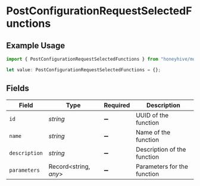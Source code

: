 # PostConfigurationRequestSelectedFunctions

## Example Usage

```typescript
import { PostConfigurationRequestSelectedFunctions } from "honeyhive/models/components";

let value: PostConfigurationRequestSelectedFunctions = {};
```

## Fields

| Field                       | Type                        | Required                    | Description                 |
| --------------------------- | --------------------------- | --------------------------- | --------------------------- |
| `id`                        | *string*                    | :heavy_minus_sign:          | UUID of the function        |
| `name`                      | *string*                    | :heavy_minus_sign:          | Name of the function        |
| `description`               | *string*                    | :heavy_minus_sign:          | Description of the function |
| `parameters`                | Record<string, *any*>       | :heavy_minus_sign:          | Parameters for the function |